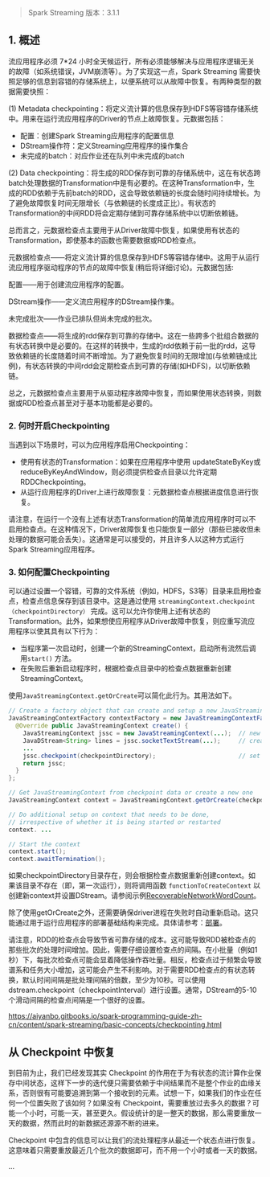 
> Spark Streaming 版本：3.1.1

## 1. 概述

流应用程序必须 7*24 小时全天候运行，所有必须能够解决与应用程序逻辑无关的故障（如系统错误，JVM崩溃等）。为了实现这一点，Spark Streaming 需要快照足够的信息到容错的存储系统上，以便系统可以从故障中恢复。有两种类型的数据需要快照：

(1) Metadata checkpointing：将定义流计算的信息保存到HDFS等容错存储系统中。用来在运行流应用程序的Driver的节点上故障恢复。元数据包括：
- 配置：创建Spark Streaming应用程序的配置信息
- DStream操作符：定义Streaming应用程序的操作集合
- 未完成的batch：对应作业还在队列中未完成的batch

(2) Data checkpointing：将生成的RDD保存到可靠的存储系统中，这在有状态跨batch处理数据的Transformation中是有必要的。在这种Transformation中，生成的RDD依赖于先前batch的RDD，这会导致依赖链的长度会随时间持续增长。为了避免故障恢复时间无限增长（与依赖链的长度成正比）。有状态的Transformation的中间RDD将会定期存储到可靠存储系统中以切断依赖链。

总而言之，元数据检查点主要用于从Driver故障中恢复，如果使用有状态的Transformation，即使基本的函数也需要数据或RDD检查点。





元数据检查点——将定义流计算的信息保存到HDFS等容错存储中。这用于从运行流应用程序驱动程序的节点的故障中恢复(稍后将详细讨论)。元数据包括:

配置——用于创建流应用程序的配置。

DStream操作——定义流应用程序的DStream操作集。

未完成批次——作业已排队但尚未完成的批次。

数据检查点——将生成的rdd保存到可靠的存储中。这在一些跨多个批组合数据的有状态转换中是必要的。在这样的转换中，生成的rdd依赖于前一批的rdd，这导致依赖链的长度随着时间不断增加。为了避免恢复时间的无限增加(与依赖链成比例)，有状态转换的中间rdd会定期检查点到可靠的存储(如HDFS)，以切断依赖链。

总之，元数据检查点主要用于从驱动程序故障中恢复，而如果使用状态转换，则数据或RDD检查点甚至对于基本功能都是必要的。






### 2. 何时开启Checkpointing

当遇到以下场景时，可以为应用程序启用Checkpointing：
- 使用有状态的Transformation：如果在应用程序中使用 updateStateByKey或reduceByKeyAndWindow，则必须提供检查点目录以允许定期RDDCheckpointing。
- 从运行应用程序的Driver上进行故障恢复：元数据检查点根据进度信息进行恢复。

请注意，在运行一个没有上述有状态Transformation的简单流应用程序时可以不启用检查点。在这种情况下，Driver故障恢复也只能恢复一部分（那些已接收但未处理的数据可能会丢失）。这通常是可以接受的，并且许多人以这种方式运行Spark Streaming应用程序。

### 3. 如何配置Checkpointing

可以通过设置一个容错，可靠的文件系统（例如，HDFS，S3等）目录来启用检查点，检查点信息保存到该目录中。这是通过使用 `streamingContext.checkpoint（checkpointDirectory）` 完成。这可以允许你使用上述有状态的Transformation。此外，如果想使应用程序从Driver故障中恢复，则应重写流应用程序以使其具有以下行为：
- 当程序第一次启动时，创建一个新的StreamingContext，启动所有流然后调用`start()` 方法。
- 在失败后重新启动程序时，根据检查点目录中的检查点数据重新创建StreamingContext。


使用`JavaStreamingContext.getOrCreate`可以简化此行为。其用法如下。
```java
// Create a factory object that can create and setup a new JavaStreamingContext
JavaStreamingContextFactory contextFactory = new JavaStreamingContextFactory() {
  @Override public JavaStreamingContext create() {
    JavaStreamingContext jssc = new JavaStreamingContext(...);  // new context
    JavaDStream<String> lines = jssc.socketTextStream(...);     // create DStreams
    ...
    jssc.checkpoint(checkpointDirectory);                       // set checkpoint directory
    return jssc;
  }
};

// Get JavaStreamingContext from checkpoint data or create a new one
JavaStreamingContext context = JavaStreamingContext.getOrCreate(checkpointDirectory, contextFactory);

// Do additional setup on context that needs to be done,
// irrespective of whether it is being started or restarted
context. ...

// Start the context
context.start();
context.awaitTermination();
```

如果checkpointDirectory目录存在，则会根据检查点数据重新创建context。如果该目录不存在（即，第一次运行），则将调用函数 `functionToCreateContext` 以创建新context并设置DStream。请参阅示例[RecoverableNetworkWordCount](https://github.com/apache/spark/blob/master/examples/src/main/java/org/apache/spark/examples/streaming/JavaRecoverableNetworkWordCount.java)。

除了使用getOrCreate之外，还需要确保driver进程在失败时自动重新启动。这只能通过用于运行应用程序的部署基础结构来完成。具体请参考：[部署](http://spark.apache.org/docs/latest/streaming-programming-guide.html#deploying-applications)。

请注意，RDD的检查点会导致节省可靠存储的成本。这可能导致RDD被检查点的那些批次的处理时间增加。因此，需要仔细设置检查点的间隔。在小批量（例如1秒）下，每批次检查点可能会显着降低操作吞吐量。相反，检查点过于频繁会导致谱系和任务大小增加，这可能会产生不利影响。对于需要RDD检查点的有状态转换，默认时间间隔是批处理间隔的倍数，至少为10秒。可以使用dstream.checkpoint（checkpointInterval）进行设置。通常，DStream的5-10个滑动间隔的检查点间隔是一个很好的设置。

https://aiyanbo.gitbooks.io/spark-programming-guide-zh-cn/content/spark-streaming/basic-concepts/checkpointing.html


## 从 Checkpoint 中恢复

到目前为止，我们已经发现其实 Checkpoint 的作用在于为有状态的流计算作业保存中间状态，这样下一步的迭代便只需要依赖于中间结果而不是整个作业的血缘关系，否则很有可能要追溯到第一个接收到的元素。试想一下，如果我们的作业在任何一个位置失败了该如何？如果没有 Checkpoint，需要重放过去多久的数据？可能一个小时，可能一天，甚至更久。假设统计的是一整天的数据，那么需要重放一天的数据，然而此时的新数据还源源不断的进来。

Checkpoint 中包含的信息可以让我们的流处理程序从最近一个状态点进行恢复。这意味着只需要重放最近几个批次的数据即可，而不用一个小时或者一天的数据。



...
